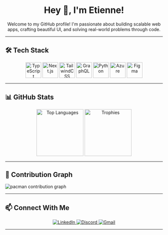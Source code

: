 <h1 align="center">Hey 👋, I'm Etienne!</h1>

<p align="center">Welcome to my GitHub profile! I'm passionate about building scalable web apps, crafting beautiful UI, and solving real-world problems through code.</p>

---

## 🛠️ Tech Stack

<div align="center">
  <img src="https://skillicons.dev/icons?i=ts" height="50" alt="TypeScript" />
  <img src="https://skillicons.dev/icons?i=nextjs" height="50" alt="Next.js" />
  <img src="https://skillicons.dev/icons?i=tailwind" height="50" alt="TailwindCSS" />
  <img src="https://skillicons.dev/icons?i=graphql" height="50" alt="GraphQL" />
  <img src="https://skillicons.dev/icons?i=py" height="50" alt="Python" />
  <img src="https://cdn.jsdelivr.net/gh/devicons/devicon/icons/azure/azure-original.svg" height="50" alt="Azure" />
  <img src="https://cdn.jsdelivr.net/gh/devicons/devicon/icons/figma/figma-original.svg" height="50" alt="Figma" />
</div>

---

## 📊 GitHub Stats

<div align="center">
  <img src="https://github-readme-stats.vercel.app/api/top-langs?username=Fiston-pro&locale=en&hide_title=false&layout=compact&card_width=320&langs_count=5&theme=dracula&hide_border=false" height="150" alt="Top Languages" />
  <img src="https://github-profile-trophy.vercel.app?username=Fiston-pro&theme=dracula&margin-w=8&margin-h=8" height="150" alt="Trophies" />
</div>

---

## 👾 Contribution Graph

<picture>
  <source media="(prefers-color-scheme: dark)" srcset="https://raw.githubusercontent.com/Fiston-pro/Fiston-pro/output/pacman-contribution-graph-dark.svg">
  <source media="(prefers-color-scheme: light)" srcset="https://raw.githubusercontent.com/Fiston-pro/Fiston-pro/output/pacman-contribution-graph.svg">
  <img alt="pacman contribution graph" src="https://raw.githubusercontent.com/Fiston-pro/Fiston-pro/output/pacman-contribution-graph.svg">
</picture>

---

## 📫 Connect With Me

<div align="center">
  <a href="https://www.linkedin.com/in/ishimwe-byiringiro-etienne/" target="_blank">
    <img src="https://img.shields.io/badge/LinkedIn-0077B5?style=for-the-badge&logo=linkedin&logoColor=white" alt="LinkedIn" />
  </a>
  <a href="https://discordapp.com/users/fiston3647" target="_blank">
    <img src="https://img.shields.io/badge/Discord-fiston3647-7289DA?style=for-the-badge&logo=discord&logoColor=white" alt="Discord" />
  </a>
  <a href="mailto:byiringiroetienne2@gmail.com">
    <img src="https://img.shields.io/badge/Gmail-D14836?style=for-the-badge&logo=gmail&logoColor=white" alt="Gmail" />
  </a>
</div>

---
